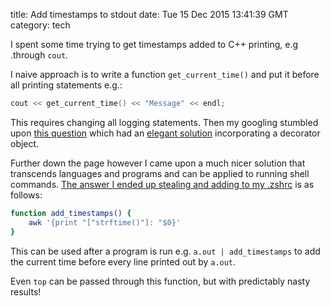 title: Add timestamps to stdout
date: Tue 15 Dec 2015 13:41:39 GMT
category: tech

I spent some time trying to get timestamps added to C++ printing, e.g .through `cout`.

I naive approach is to write a function `get_current_time()` and put it before all printing statements e.g.:

```cpp
cout << get_current_time() << "Message" << endl;
```

This requires changing all logging statements. Then my googling stumbled upon [this question](https://stackoverflow.com/questions/22118713/add-time-stamp-with-stdcout) which had an [elegant solution](http://stackoverflow.com/a/22119115/56711) incorporating a decorator object.

Further down the page however I came upon a much nicer solution that transcends languages and programs and can be applied to running shell commands. [The answer I ended up stealing and adding to my .zshrc](http://stackoverflow.com/a/22130756/56711) is as follows:

```sh
function add_timestamps() {
    awk '{print "["strftime()"]: "$0}'
}
```

This can be used after a program is run e.g. `a.out | add_timestamps` to add the current time before every line printed out by `a.out`.

Even `top` can be passed through this function, but with predictably nasty results!

